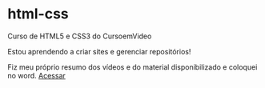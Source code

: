 # html-css
 Curso de HTML5 e CSS3 do CursoemVideo

 Estou aprendendo a criar sites e gerenciar repositórios! 
 
 Fiz meu próprio resumo dos vídeos e do material disponibilizado e coloquei no word.
<a href="https://docs.google.com/document/d/1AdOClTkWyqT1IYin8wU6Mc3vgj8SRs5iMA-JzslLS3A/edit?usp=sharing">Acessar</a>

